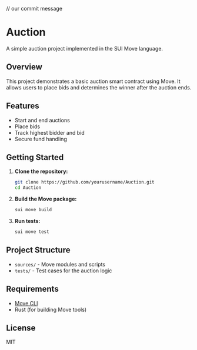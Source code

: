 // our commit  message
# Auction

A simple auction project implemented in the SUI Move language.

## Overview

This project demonstrates a basic auction smart contract using Move. It allows users to place bids and determines the winner after the auction ends.

## Features

- Start and end auctions
- Place bids
- Track highest bidder and bid
- Secure fund handling

## Getting Started

1. **Clone the repository:**
    ```sh
    git clone https://github.com/yourusername/Auction.git
    cd Auction
    ```

2. **Build the Move package:**
    ```sh
    sui move build
    ```

3. **Run tests:**
    ```sh
   sui move test
    ```

## Project Structure

- `sources/` - Move modules and scripts
- `tests/` - Test cases for the auction logic

## Requirements

- [Move CLI](https://github.com/move-language/move)
- Rust (for building Move tools)

## License

MIT
